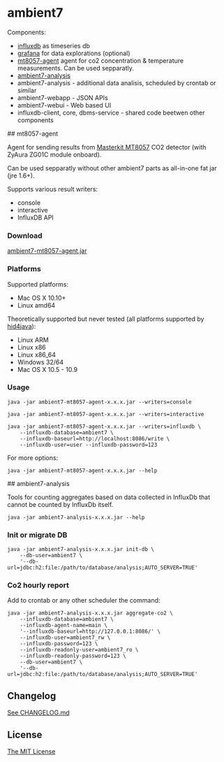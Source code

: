 # ambient7

Components:

* [influxdb](influxdb/README.md) as timeseries db
* [grafana](grafana/README.md) for data explorations (optional)
* [mt8057-agent](#mt8057-agent) agent for co2 concentration & temperature
  measurements. Can be used sepparatly.
* [ambient7-analysis](#ambient7-analysis)
* ambient7-analysis - additional data analisis, scheduled by crontab or similar
* ambient7-webapp - JSON APIs
* ambient7-webui - Web based UI
* influxdb-client, core, dbms-service - shared code beetwen other components


<a name="mt8057-agent" />
## mt8057-agent

Agent for sending results from
[Masterkit MT8057](http://masterkit.ru/shop/others/dadget/1266110) CO2 detector
(with ZyAura ZG01C module onboard).

Can be used sepparatly without other ambient7 parts as all-in-one fat jar
(jre 1.6+).

Supports various result writers:

* console
* interactive
* InfluxDB API


### Download

[ambient7-mt8057-agent.jar](https://github.com/maizy/ambient7/releases/download/0.2.0/ambient7-mt8057-agent-0.2.0.jar)


### Platforms

Supported platforms:

* Mac OS X 10.10+
* Linux amd64

Theoretically supported but never tested (all platforms supported by
[hid4java](https://github.com/gary-rowe/hid4java)):

* Linux ARM
* Linux x86
* Linux x86_64
* Windows 32/64
* Mac OS X 10.5 - 10.9


### Usage

```
java -jar ambient7-mt8057-agent-x.x.x.jar --writers=console

java -jar ambient7-mt8057-agent-x.x.x.jar --writers=interactive

java -jar ambient7-mt8057-agent-x.x.x.jar --writers=influxdb \
    --influxdb-database=ambient7 \
    --influxdb-baseurl=http://localhost:8086/write \
    --influxdb-user=user --influxdb-password=123
```

For more options:

```
java -jar ambient7-mt8057-agent-x.x.x.jar --help
```


<a name="ambient7-analysis" />
## ambient7-analysis

Tools for counting aggregates based on data collected in InfluxDb
that cannot be counted by InfluxDb itself.

```
java -jar ambient7-analysis-x.x.x.jar --help
```

### Init or migrate DB

```
java -jar ambient7-analysis-x.x.x.jar init-db \
    --db-user=ambient7 \
    '--db-url=jdbc:h2:file:/path/to/database/analysis;AUTO_SERVER=TRUE'
```

### Co2 hourly report

Add to crontab or any other scheduler the command:

```
java -jar ambient7-analysis-x.x.x.jar aggregate-co2 \
    --influxdb-database=ambient7 \
    --influxdb-agent-name=main \
    '--influxdb-baseurl=http://127.0.0.1:8086/' \
    --influxdb-user=ambient7_rw \
    --influxdb-password=123 \
    --influxdb-readonly-user=ambient7_ro \
    --influxdb-readonly-password=123 \
    --db-user=ambient7 \
    '--db-url=jdbc:h2:file:/path/to/database/analysis;AUTO_SERVER=TRUE'
```


## Changelog

[See CHANGELOG.md](CHANGELOG.md)


## License

[The MIT License](LICENSE.txt)
